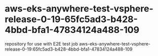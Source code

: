 # aws-eks-anywhere-test-vsphere-release-0-19-65fc5ad3-b428-4bbd-bfa1-47834124a488-109
repository for use with E2E test job aws-eks-anywhere-test-vsphere-release-0-19:65fc5ad3-b428-4bbd-bfa1-47834124a488-109
